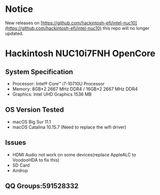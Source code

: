 # Notice
New releases on [https://github.com/hackintosh-efi/intel-nuc10](https://github.com/hackintosh-efi/intel-nuc10)
this repo will no longer updated.


# Hackintosh NUC10i7FNH OpenCore

## System Specification
- Processor: Intel® Core™ i7-10710U Processor
- Memory: 8GB\*2 2667 MHz DDR4 / 16GB\*2 2667 MHz DDR4
- Graphics: Intel UHD Graphics 1536 MB


## OS Version Tested
- macOS Big Sur 11.1
- macOS Catalina 10.15.7 (Need to replace the wifi driver)


## Issues
- HDMI Audio not work on some devices(replace AppleALC to VoodooHDA to fix this)
- SD Card
- Airdrop


## QQ Groups:591528332
